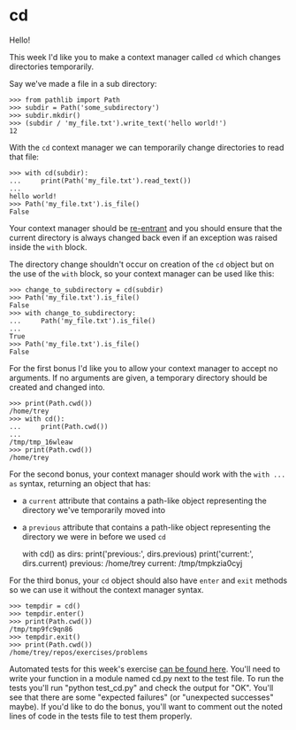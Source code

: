 # cd

Hello!

This week I'd like you to make a context manager called `cd` which changes directories temporarily.

Say we've made a file in a sub directory:

    >>> from pathlib import Path
    >>> subdir = Path('some_subdirectory')
    >>> subdir.mkdir()
    >>> (subdir / 'my_file.txt').write_text('hello world!')
    12

With the `cd` context manager we can temporarily change directories to read that file:

    >>> with cd(subdir):
    ...     print(Path('my_file.txt').read_text())
    ...
    hello world!
    >>> Path('my_file.txt').is_file()
    False

Your context manager should be [re-entrant](https://docs.python.org/3/library/contextlib.html#reentrant-cms) and you should ensure that the current directory is always changed back even if an exception was raised inside the `with` block.

The directory change shouldn't occur on creation of the `cd` object but on the use of the `with` block, so your context manager can be used like this:

    >>> change_to_subdirectory = cd(subdir)
    >>> Path('my_file.txt').is_file()
    False
    >>> with change_to_subdirectory:
    ...     Path('my_file.txt').is_file()
    ...
    True
    >>> Path('my_file.txt').is_file()
    False

For the first bonus I'd like you to allow your context manager to accept no arguments. If no arguments are given, a temporary directory should be created and changed into.

    >>> print(Path.cwd())
    /home/trey
    >>> with cd():
    ...     print(Path.cwd())
    ...
    /tmp/tmp_16wleaw
    >>> print(Path.cwd())
    /home/trey

For the second bonus, your context manager should work with the `with ... as` syntax, returning an object that has:

*   a `current` attribute that contains a path-like object representing the directory we've temporarily moved into
*   a `previous` attribute that contains a path-like object representing the directory we were in before we used `cd`

    with cd() as dirs:
        print('previous:', dirs.previous)
        print('current:', dirs.current)
    previous: /home/trey
    current: /tmp/tmpkzia0cyj

For the third bonus, your `cd` object should also have `enter` and `exit` methods so we can use it without the context manager syntax.

    >>> tempdir = cd()
    >>> tempdir.enter()
    >>> print(Path.cwd())
    /tmp/tmp9fc9qn86
    >>> tempdir.exit()
    >>> print(Path.cwd())
    /home/trey/repos/exercises/problems

Automated tests for this week's exercise [can be found here](https://www.pythonmorsels.com/exercises/b80f7e956a554529b45a0ae49ddc8476/tests/). You'll need to write your function in a module named cd.py next to the test file. To run the tests you'll run "python test_cd.py" and check the output for "OK". You'll see that there are some "expected failures" (or "unexpected successes" maybe). If you'd like to do the bonus, you'll want to comment out the noted lines of code in the tests file to test them properly.